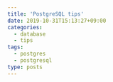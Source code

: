 ```yaml
---
title: 'PostgreSQL tips'
date: 2019-10-31T15:13:27+09:00
categories: 
  - database
  - tips
tags: 
  - postgres
  - postgresql
type: posts
---
```


